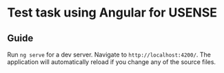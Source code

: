 # Test task using Angular for USENSE

## Guide

Run `ng serve` for a dev server. Navigate to `http://localhost:4200/`. The application will automatically reload if you change any of the source files.

